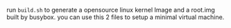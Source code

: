 run `build.sh` to generate a opensource linux kernel Image and a root.img built by busybox.
you can use this 2 files to setup a minimal virtual machine.
